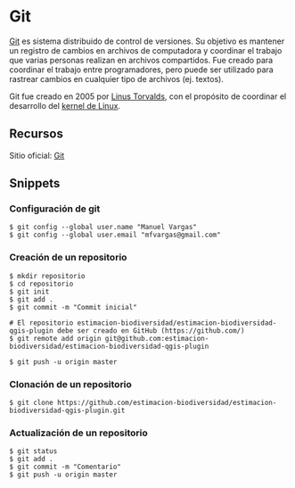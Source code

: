 # Git
[Git](https://git-scm.com/) es sistema distribuido de control de versiones. Su objetivo es mantener un registro de cambios en archivos de computadora y coordinar el trabajo que varias personas realizan en archivos compartidos. Fue creado para coordinar el trabajo entre programadores, pero puede ser utilizado para rastrear cambios en cualquier tipo de archivos (ej. textos).

Git fue creado en 2005 por [Linus Torvalds](https://en.wikipedia.org/wiki/Linus_Torvalds), con el propósito de coordinar el desarrollo del [kernel de Linux](https://en.wikipedia.org/wiki/Linux_kernel).

## Recursos
Sitio oficial: [Git](https://git-scm.com/)

## Snippets
### Configuración de git
```terminal
$ git config --global user.name "Manuel Vargas"
$ git config --global user.email "mfvargas@gmail.com"
```

### Creación de un repositorio
```terminal
$ mkdir repositorio
$ cd repositorio
$ git init
$ git add .
$ git commit -m "Commit inicial"

# El repositorio estimacion-biodiversidad/estimacion-biodiversidad-qgis-plugin debe ser creado en GitHub (https://github.com/)
$ git remote add origin git@github.com:estimacion-biodiversidad/estimacion-biodiversidad-qgis-plugin

$ git push -u origin master
```

### Clonación de un repositorio
```terminal
$ git clone https://github.com/estimacion-biodiversidad/estimacion-biodiversidad-qgis-plugin.git
```

### Actualización de un repositorio
```terminal
$ git status
$ git add .
$ git commit -m "Comentario"
$ git push -u origin master
```
